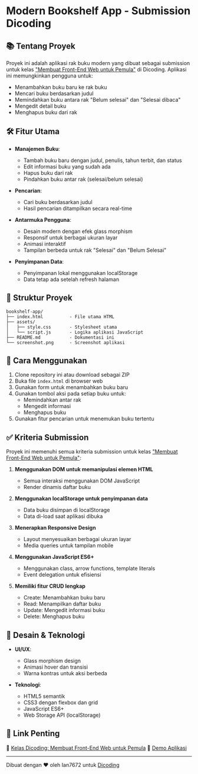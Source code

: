# Modern Bookshelf App - Submission Dicoding

## 📚 Tentang Proyek

Proyek ini adalah aplikasi rak buku modern yang dibuat sebagai submission untuk kelas ["Membuat Front-End Web untuk Pemula"](https://www.dicoding.com/academies/315) di Dicoding. Aplikasi ini memungkinkan pengguna untuk:

- Menambahkan buku baru ke rak buku
- Mencari buku berdasarkan judul
- Memindahkan buku antara rak "Belum selesai" dan "Selesai dibaca"
- Mengedit detail buku
- Menghapus buku dari rak

## 🛠 Fitur Utama

- **Manajemen Buku**:
  - Tambah buku baru dengan judul, penulis, tahun terbit, dan status
  - Edit informasi buku yang sudah ada
  - Hapus buku dari rak
  - Pindahkan buku antar rak (selesai/belum selesai)

- **Pencarian**:
  - Cari buku berdasarkan judul
  - Hasil pencarian ditampilkan secara real-time

- **Antarmuka Pengguna**:
  - Desain modern dengan efek glass morphism
  - Responsif untuk berbagai ukuran layar
  - Animasi interaktif
  - Tampilan berbeda untuk rak "Selesai" dan "Belum Selesai"

- **Penyimpanan Data**:
  - Penyimpanan lokal menggunakan localStorage
  - Data tetap ada setelah refresh halaman

## 📂 Struktur Proyek

```
bookshelf-app/
├── index.html          - File utama HTML
├── assets/
│   ├── style.css       - Stylesheet utama
│   └── script.js       - Logika aplikasi JavaScript
├── README.md           - Dokumentasi ini
└── screenshot.png      - Screenshot aplikasi
```

## 🚀 Cara Menggunakan

1. Clone repository ini atau download sebagai ZIP
2. Buka file `index.html` di browser web
3. Gunakan form untuk menambahkan buku baru
4. Gunakan tombol aksi pada setiap buku untuk:
   - Memindahkan antar rak
   - Mengedit informasi
   - Menghapus buku
5. Gunakan fitur pencarian untuk menemukan buku tertentu

## ✅ Kriteria Submission

Proyek ini memenuhi semua kriteria submission untuk kelas ["Membuat Front-End Web untuk Pemula"](https://www.dicoding.com/academies/315):

1. **Menggunakan DOM untuk memanipulasi elemen HTML**
   - Semua interaksi menggunakan DOM JavaScript
   - Render dinamis daftar buku

2. **Menggunakan localStorage untuk penyimpanan data**
   - Data buku disimpan di localStorage
   - Data di-load saat aplikasi dibuka

3. **Menerapkan Responsive Design**
   - Layout menyesuaikan berbagai ukuran layar
   - Media queries untuk tampilan mobile

4. **Menggunakan JavaScript ES6+**
   - Menggunakan class, arrow functions, template literals
   - Event delegation untuk efisiensi

5. **Memiliki fitur CRUD lengkap**
   - Create: Menambahkan buku baru
   - Read: Menampilkan daftar buku
   - Update: Mengedit informasi buku
   - Delete: Menghapus buku

## 🎨 Desain & Teknologi

- **UI/UX**:
  - Glass morphism design
  - Animasi hover dan transisi
  - Warna kontras untuk aksi berbeda

- **Teknologi**:
  - HTML5 semantik
  - CSS3 dengan flexbox dan grid
  - JavaScript ES6+
  - Web Storage API (localStorage)

## 🔗 Link Penting

🔗 [Kelas Dicoding: Membuat Front-End Web untuk Pemula](https://www.dicoding.com/academies/315)
🔗 [Demo Aplikasi](https://github.com/user-attachments/assets/7a77bd83-9817-4da3-b1be-3551d639e67b)

---

Dibuat dengan ❤️ oleh Ian7672 untuk [Dicoding](https://www.dicoding.com/)
